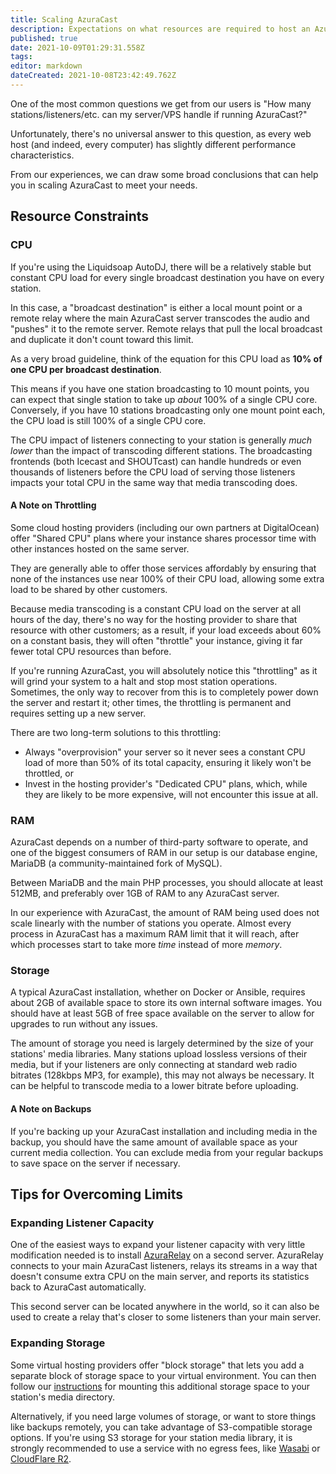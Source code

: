 ```yaml
---
title: Scaling AzuraCast
description: Expectations on what resources are required to host an AzuraCast instance, and tips on how to scale up as your station grows.
published: true
date: 2021-10-09T01:29:31.558Z
tags: 
editor: markdown
dateCreated: 2021-10-08T23:42:49.762Z
---
```


One of the most common questions we get from our users is "How many stations/listeners/etc. can my server/VPS handle if running AzuraCast?"

Unfortunately, there's no universal answer to this question, as every web host (and indeed, every computer) has slightly different performance characteristics.

From our experiences, we can draw some broad conclusions that can help you in scaling AzuraCast to meet your needs.

## Resource Constraints

### CPU

If you're using the Liquidsoap AutoDJ, there will be a relatively stable but constant CPU load for every single broadcast destination you have on every station.

In this case, a "broadcast destination" is either a local mount point or a remote relay where the main AzuraCast server transcodes the audio and "pushes" it to the remote server. Remote relays that pull the local broadcast and duplicate it don't count toward this limit.

As a very broad guideline, think of the equation for this CPU load as **10% of one CPU per broadcast destination**.

This means if you have one station broadcasting to 10 mount points, you can expect that single station to take up *about* 100% of a single CPU core. Conversely, if you have 10 stations broadcasting only one mount point each, the CPU load is still 100% of a single CPU core.

The CPU impact of listeners connecting to your station is generally *much lower* than the impact of transcoding different stations. The broadcasting frontends (both Icecast and SHOUTcast) can handle hundreds or even thousands of listeners before the CPU load of serving those listeners impacts your total CPU in the same way that media transcoding does.

#### A Note on Throttling

Some cloud hosting providers (including our own partners at DigitalOcean) offer "Shared CPU" plans where your instance shares processor time with other instances hosted on the same server.

They are generally able to offer those services affordably by ensuring that none of the instances use near 100% of their CPU load, allowing some extra load to be shared by other customers.

Because media transcoding is a constant CPU load on the server at all hours of the day, there's no way for the hosting provider to share that resource with other customers; as a result, if your load exceeds about 60% on a constant basis, they will often "throttle" your instance, giving it far fewer total CPU resources than before.

If you're running AzuraCast, you will absolutely notice this "throttling" as it will grind your system to a halt and stop most station operations. Sometimes, the only way to recover from this is to completely power down the server and restart it; other times, the throttling is permanent and requires setting up a new server.

There are two long-term solutions to this throttling:
 - Always "overprovision" your server so it never sees a constant CPU load of more than 50% of its total capacity, ensuring it likely won't be throttled, or
 - Invest in the hosting provider's "Dedicated CPU" plans, which, while they are likely to be more expensive, will not encounter this issue at all.

### RAM

AzuraCast depends on a number of third-party software to operate, and one of the biggest consumers of RAM in our setup is our database engine, MariaDB (a community-maintained fork of MySQL).

Between MariaDB and the main PHP processes, you should allocate at least 512MB, and preferably over 1GB of RAM to any AzuraCast server.

In our experience with AzuraCast, the amount of RAM being used does not scale linearly with the number of stations you operate. Almost every process in AzuraCast has a maximum RAM limit that it will reach, after which processes start to take more *time* instead of more *memory*.

### Storage

A typical AzuraCast installation, whether on Docker or Ansible, requires about 2GB of available space to store its own internal software images. You should have at least 5GB of free space available on the server to allow for upgrades to run without any issues.

The amount of storage you need is largely determined by the size of your stations' media libraries. Many stations upload lossless versions of their media, but if your listeners are only connecting at standard web radio bitrates (128kbps MP3, for example), this may not always be necessary. It can be helpful to transcode media to a lower bitrate before uploading.

#### A Note on Backups

If you're backing up your AzuraCast installation and including media in the backup, you should have the same amount of available space as your current media collection. You can exclude media from your regular backups to save space on the server if necessary.

## Tips for Overcoming Limits

### Expanding Listener Capacity

One of the easiest ways to expand your listener capacity with very little modification needed is to install [AzuraRelay](https://github.com/AzuraCast/AzuraRelay) on a second server. AzuraRelay connects to your main AzuraCast listeners, relays its streams in a way that doesn't consume extra CPU on the main server, and reports its statistics back to AzuraCast automatically.

This second server can be located anywhere in the world, so it can also be used to create a relay that's closer to some listeners than your main server.

### Expanding Storage

Some virtual hosting providers offer "block storage" that lets you add a separate block of storage space to your virtual environment. You can then follow our [instructions](/en/administration/docker#storing-your-station-data-on-the-host-machine) for mounting this additional storage space to your station's media directory.

Alternatively, if you need large volumes of storage, or want to store things like backups remotely, you can take advantage of S3-compatible storage options. If you're using S3 storage for your station media library, it is strongly recommended to use a service with no egress fees, like [Wasabi](https://wasabi.com/) or [CloudFlare R2](https://blog.cloudflare.com/introducing-r2-object-storage/).
